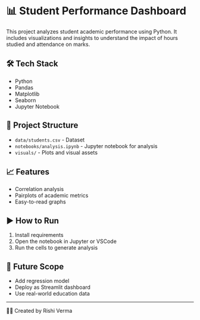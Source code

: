 # 📊 Student Performance Dashboard

This project analyzes student academic performance using Python. It includes visualizations and insights to understand the impact of hours studied and attendance on marks.

## 🛠 Tech Stack
- Python
- Pandas
- Matplotlib
- Seaborn
- Jupyter Notebook

## 📁 Project Structure
- `data/students.csv` - Dataset
- `notebooks/analysis.ipynb` - Jupyter notebook for analysis
- `visuals/` - Plots and visual assets

## 📈 Features
- Correlation analysis
- Pairplots of academic metrics
- Easy-to-read graphs

## ▶️ How to Run
1. Install requirements
2. Open the notebook in Jupyter or VSCode
3. Run the cells to generate analysis

## 🔮 Future Scope
- Add regression model
- Deploy as Streamlit dashboard
- Use real-world education data

---

👨‍💻 Created by Rishi Verma
